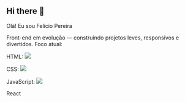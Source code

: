 ## Hi there 👋
Olá! Eu sou Felicio Pereira

Front-end em evolução — construindo projetos leves, responsivos e divertidos.
Foco atual: 

HTML: <img src="https://img.shields.io/badge/HTML-239120?style=for-the-badge&logo=html5&logoColor=white"/>

CSS: <img src="https://img.shields.io/badge/CSS3-1572B6?style=for-the-badge&logo=css3&logoColor=white"/>

JavaScript: <img src="https://img.shields.io/badge/JavaScript-F7DF1E?style=for-the-badge&logo=javascript&logoColor=black"/> 

React
